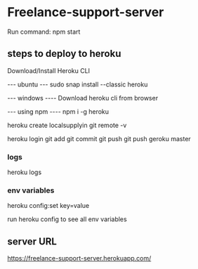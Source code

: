 # Freelance-support-server

Run command:
npm start

## steps to deploy to heroku

Download/Install Heroku CLI

--- ubuntu ---
sudo snap install --classic heroku

--- windows ----
Download heroku cli from browser

--- using npm ----
npm i -g heroku

heroku create localsupplyin
git remote -v

heroku login
git add
git commit
git push
git push geroku master

### logs

heroku logs

### env variables

heroku config:set key=value

run heroku config
to see all env variables

## server URL

https://freelance-support-server.herokuapp.com/
